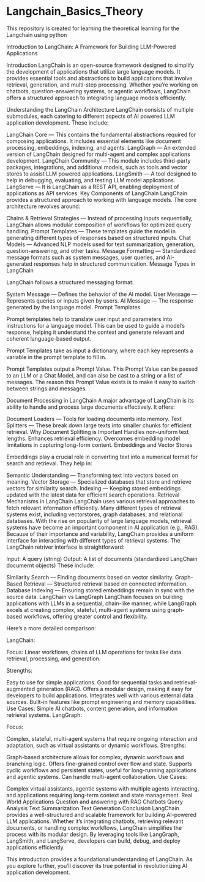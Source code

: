# Langchain_Basics_Theory
This repository is created for learning the theoretical learning for the Langchain using python 


Introduction to LangChain: A Framework for Building LLM-Powered Applications

Introduction
LangChain is an open-source framework designed to simplify the development of applications that utilize large language models. It provides essential tools and abstractions to build applications that involve retrieval, generation, and multi-step processing. Whether you’re working on chatbots, question-answering systems, or agentic workflows, LangChain offers a structured approach to integrating language models efficiently.


Understanding the LangChain Architecture
LangChain consists of multiple submodules, each catering to different aspects of AI powered LLM application development. These include:

LangChain Core — This contains the fundamental abstractions required for composing applications. It includes essential elements like document processing, embeddings, indexing, and agents.
LangGraph — An extended version of LangChain designed for multi-agent and complex applications development.
LangChain Community — This module includes third-party packages, integrations, and additional models, such as tools and vector stores to assist LLM powered applications.
LangSmith — A tool designed to help in debugging, evaluating, and testing LLM model applications.
LangServe — It is LangChain as a REST API, enabling deployment of applications as API services.
Key Components of LangChain
LangChain provides a structured approach to working with language models. The core architecture revolves around:

Chains & Retrieval Strategies — Instead of processing inputs sequentially, LangChain allows modular composition of workflows for optimized query handling.
Prompt Templates — These templates guide the model in generating different types of responses based on structured inputs.
Chat Models — Advanced NLP models used for text summarization, generation, question-answering, and other tasks.
Message Formatting — Standardized message formats such as system messages, user queries, and AI-generated responses help in structured communication.
Message Types in LangChain

LangChain follows a structured messaging format:

System Message — Defines the behavior of the AI model.
User Message — Represents queries or inputs given by users.
AI Message — The response generated by the language model.
Prompt Templates

Prompt templates help to translate user input and parameters into instructions for a language model. This can be used to guide a model’s response, helping it understand the context and generate relevant and coherent language-based output.

Prompt Templates take as input a dictionary, where each key represents a variable in the prompt template to fill in.

Prompt Templates output a Prompt Value. This Prompt Value can be passed to an LLM or a Chat Model, and can also be cast to a string or a list of messages. The reason this Prompt Value exists is to make it easy to switch between strings and messages.

Document Processing in LangChain
A major advantage of LangChain is its ability to handle and process large documents effectively. It offers:

Document Loaders — Tools for loading documents into memory.
Text Splitters — These break down large texts into smaller chunks for efficient retrieval.
Why Document Splitting is Important
Handles non-uniform text lengths.
Enhances retrieval efficiency.
Overcomes embedding model limitations in capturing long-form content.
Embeddings and Vector Stores

Embeddings play a crucial role in converting text into a numerical format for search and retrieval. They help in:

Semantic Understanding — Transforming text into vectors based on meaning.
Vector Storage — Specialized databases that store and retrieve vectors for similarity search.
Indexing — Keeping stored embeddings updated with the latest data for efficient search operations.
Retrieval Mechanisms in LangChain
LangChain uses various retrieval approaches to fetch relevant information efficiently. Many different types of retrieval systems exist, including vectorstores, graph databases, and relational databases. With the rise on popularity of large language models, retrieval systems have become an important component in AI application (e.g., RAG). Because of their importance and variability, LangChain provides a uniform interface for interacting with different types of retrieval systems. The LangChain retriver interface is straightforward:

Input: A query (string)
Output: A list of documents (standardized LangChain documernt objects)
These include:

Similarity Search — Finding documents based on vector similarity.
Graph-Based Retrieval — Structured retrieval based on connected information.
Database Indexing — Ensuring stored embeddings remain in sync with the source data.
LangChain vs LangGraph
LangChain focuses on building applications with LLMs in a sequential, chain-like manner, while LangGraph excels at creating complex, stateful, multi-agent systems using graph-based workflows, offering greater control and flexibility.

Here’s a more detailed comparison:

LangChain:

Focus: Linear workflows, chains of LLM operations for tasks like data retrieval, processing, and generation.

Strengths:

Easy to use for simple applications.
Good for sequential tasks and retrieval-augmented generation (RAG).
Offers a modular design, making it easy for developers to build applications.
Integrates well with various external data sources.
Built-in features like prompt engineering and memory capabilities.
Use Cases: Simple AI chatbots, content generation, and information retrieval systems.
LangGraph:

Focus:

Complex, stateful, multi-agent systems that require ongoing interaction and adaptation, such as virtual assistants or dynamic workflows.
Strengths:

Graph-based architecture allows for complex, dynamic workflows and branching logic.
Offers fine-grained control over flow and state.
Supports cyclic workflows and persistent states, useful for long-running applications and agentic systems.
Can handle multi-agent collaboration.
Use Cases:

Complex virtual assistants, agentic systems with multiple agents interacting, and applications requiring long-term context and state management.
Real World Applications
Question and answering with RAG
Chatbots
Query Analysis
Text Summarization
Text Generation
Conclusion
LangChain provides a well-structured and scalable framework for building AI-powered LLM applications. Whether it’s integrating chatbots, retrieving relevant documents, or handling complex workflows, LangChain simplifies the process with its modular design. By leveraging tools like LangGraph, LangSmith, and LangServe, developers can build, debug, and deploy applications efficiently.

This introduction provides a foundational understanding of LangChain. As you explore further, you’ll discover its true potential in revolutionizing AI application development.
